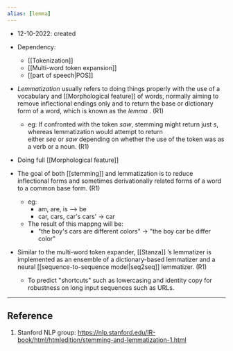 ```yaml
---
alias: [lemma]
---
```


- 12-10-2022: created

- Dependency:
	- [[Tokenization]]
	- [[Multi-word token expansion]]
	- [[part of speech|POS]]

- _Lemmatization_ usually refers to doing things properly with the use of a vocabulary and [[Morphological feature]]  of words, normally aiming to remove inflectional endings only and to return the base or dictionary form of a word, which is known as the _lemma_ . (R1)
	- eg: If confronted with the token _saw_, stemming might return just _s_, whereas lemmatization would attempt to return either _see_ or _saw_ depending on whether the use of the token was as a verb or a noun. (R1)

- Doing full [[Morphological feature]]

- The goal of both [[stemming]] and lemmatization is to reduce inflectional forms and sometimes derivationally related forms of a word to a common base form. (R1)
	- eg: 
		- am, are, is --> be
		- car, cars, car's cars' -> car
	- The result of this mappng will be:
		- "the boy's cars are different colors" -> "the boy car be differ color"

- Similar to the multi-word token expander, [[Stanza]] ’s lemmatizer is implemented as an ensemble of a dictionary-based lemmatizer and a neural [[sequence-to-sequence model|seq2seq]] lemmatizer.  (R1)
	- To predict "shortcuts" such as lowercasing and identity copy for robustness on long input sequences such as URLs.

---
## Reference

1. Stanford NLP group: https://nlp.stanford.edu/IR-book/html/htmledition/stemming-and-lemmatization-1.html